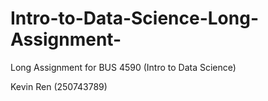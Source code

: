 # Intro-to-Data-Science-Long-Assignment-

Long Assignment for BUS 4590 (Intro to Data Science)

Kevin Ren (250743789)
